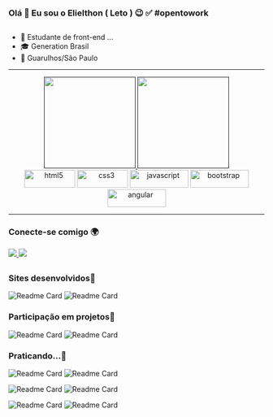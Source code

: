 ### Olá 👋 Eu sou o Elielthon ( Leto ) 😉 ✅ #opentowork
##

- 🚀 Estudante de front-end ...
- 🎓 Generation Brasil
- 📍 Guarulhos/São Paulo
<hr>
<div align="center"> 
  <a href="">
    <img height="180em" src="https://github-readme-stats.vercel.app/api?username=letomurakai&show_icons=true&locale=pt-br&theme=radical" />
  </a>
  <a href="">
    <img height="180em" src="https://github-readme-stats.vercel.app/api/top-langs/?username=letomurakai&layout=compact&locale=pt-br&theme=radical" />
  </a>
</div>
<div align="center">
  <img alt="html5" height="35" width="100" src="https://img.shields.io/badge/HTML5-E34F26?style=for-the-badge&logo=html5&logoColor=white" />
  <img alt="css3" height="35" width="100" src="https://img.shields.io/badge/CSS3-1572B6?style=for-the-badge&logo=css3&logoColor=white" />
  <img alt="javascript" height="35" width="115" src="https://img.shields.io/badge/JavaScript-F7DF1E?style=for-the-badge&logo=javascript&logoColor=black" />
  <img alt="bootstrap" height="35" width="115" src="https://img.shields.io/badge/Bootstrap-563D7C?style=for-the-badge&logo=bootstrap&logoColor=white" />
  <img alt="angular" height="35" width="115" src="https://img.shields.io/badge/Angular-DD0031?style=for-the-badge&logo=angular&logoColor=white" />
</div>
<hr>

### Conecte-se comigo 🌍


<div align="start">
  <a href="https://www.linkedin.com/in/elielthon-soares/">
    <img src="https://img.shields.io/badge/LinkedIn-0077B5?style=for-the-badge&logo=linkedin&logoColor=white">
  </a>
  <a href="https://github.com/LetoMurakai">
    <img src="https://img.shields.io/badge/GitHub-100000?style=for-the-badge&logo=github&logoColor=white">
  </a>
</div>

##

### Sites desenvolvidos🧱
![Readme Card](https://github-readme-stats.vercel.app/api/pin/?username=letomurakai&repo=mojave&theme=dracula)
![Readme Card](https://github-readme-stats.vercel.app/api/pin/?username=letomurakai&repo=Horizon-site&theme=dracula)

### Participação em projetos🤝
![Readme Card](https://github-readme-stats.vercel.app/api/pin/?username=letomurakai&repo=illuminer-Angular&theme=tokyonight)
![Readme Card](https://github-readme-stats.vercel.app/api/pin/?username=DavidCostaBKE&repo=Projeto-Integrador&theme=tokyonight)

### Praticando...💪
![Readme Card](https://github-readme-stats.vercel.app/api/pin/?username=letomurakai&repo=turma21&theme=dark)
![Readme Card](https://github-readme-stats.vercel.app/api/pin/?username=letomurakai&repo=fundamentosPython&theme=dark)

![Readme Card](https://github-readme-stats.vercel.app/api/pin/?username=letomurakai&repo=BlogPessoalcomAngular&theme=dark)
![Readme Card](https://github-readme-stats.vercel.app/api/pin/?username=letomurakai&repo=fundamentosWebFramework&theme=dark)

![Readme Card](https://github-readme-stats.vercel.app/api/pin/?username=letomurakai&repo=fundamentosHtml&theme=dark)
![Readme Card](https://github-readme-stats.vercel.app/api/pin/?username=letomurakai&repo=blogPessoal&theme=dark)

##

